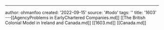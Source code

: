 ---
author: ohmanfoo
created: '2022-09-15'
source: '#todo'
tags: ''
title: '1603'
---[[AgencyProblems in EarlyChartered Companies.md]]
[[The British Colonial Model in Ireland and Canada.md]]
[[1603.md]]
[[Canada.md]]
